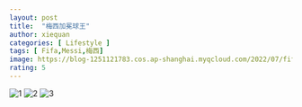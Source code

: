 ```yaml
---
layout: post
title:  "梅西加冕球王"
author: xiequan
categories: [ Lifestyle ]
tags: [ Fifa,Messi,梅西]
image: https://blog-1251121783.cos.ap-shanghai.myqcloud.com/2022/07/fifa/FkUKjckXoAMq_Av.jpeg
rating: 5
---
```

![1](https://blog-1251121783.cos.ap-shanghai.myqcloud.com/2022/07/fifa/FkSOIL7X0AIZ0LY.jpeg) 
![2](https://blog-1251121783.cos.ap-shanghai.myqcloud.com/2022/07/fifa/FkR1gH8WIAIAYq1.jpeg) 
![3](https://blog-1251121783.cos.ap-shanghai.myqcloud.com/2022/07/fifa/FkRyQndXgAI9POJ.jpeg) 


